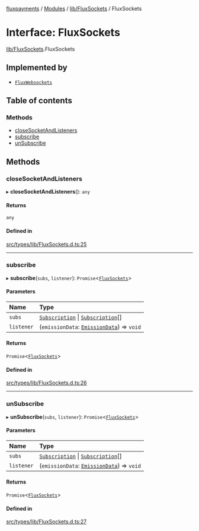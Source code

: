 [fluxpayments](../README.md) / [Modules](../modules.md) / [lib/FluxSockets](../modules/lib_FluxSockets.md) / FluxSockets

# Interface: FluxSockets

[lib/FluxSockets](../modules/lib_FluxSockets.md).FluxSockets

## Implemented by

- [`FluxWebsockets`](../classes/lib_FluxSockets.FluxWebsockets.md)

## Table of contents

### Methods

- [closeSocketAndListeners](lib_FluxSockets.FluxSockets.md#closesocketandlisteners)
- [subscribe](lib_FluxSockets.FluxSockets.md#subscribe)
- [unSubscribe](lib_FluxSockets.FluxSockets.md#unsubscribe)

## Methods

### closeSocketAndListeners

▸ **closeSocketAndListeners**(): `any`

#### Returns

`any`

#### Defined in

[src/types/lib/FluxSockets.d.ts:25](https://github.com/fluxpayments1/fluxpayments_api_ts/blob/04e1ffcb5aff57642b62dd938b8f3f584c8b091f/src/types/lib/FluxSockets.d.ts#L25)

___

### subscribe

▸ **subscribe**(`subs`, `listener`): `Promise`\<[`FluxSockets`](lib_FluxSockets.FluxSockets.md)\>

#### Parameters

| Name | Type |
| :------ | :------ |
| `subs` | [`Subscription`](../enums/lib_FluxSockets.Subscription.md) \| [`Subscription`](../enums/lib_FluxSockets.Subscription.md)[] |
| `listener` | (`emissionData`: [`EmissionData`](../classes/flux_types_EmissionData.EmissionData.md)) => `void` |

#### Returns

`Promise`\<[`FluxSockets`](lib_FluxSockets.FluxSockets.md)\>

#### Defined in

[src/types/lib/FluxSockets.d.ts:26](https://github.com/fluxpayments1/fluxpayments_api_ts/blob/04e1ffcb5aff57642b62dd938b8f3f584c8b091f/src/types/lib/FluxSockets.d.ts#L26)

___

### unSubscribe

▸ **unSubscribe**(`subs`, `listener`): `Promise`\<[`FluxSockets`](lib_FluxSockets.FluxSockets.md)\>

#### Parameters

| Name | Type |
| :------ | :------ |
| `subs` | [`Subscription`](../enums/lib_FluxSockets.Subscription.md) \| [`Subscription`](../enums/lib_FluxSockets.Subscription.md)[] |
| `listener` | (`emissionData`: [`EmissionData`](../classes/flux_types_EmissionData.EmissionData.md)) => `void` |

#### Returns

`Promise`\<[`FluxSockets`](lib_FluxSockets.FluxSockets.md)\>

#### Defined in

[src/types/lib/FluxSockets.d.ts:27](https://github.com/fluxpayments1/fluxpayments_api_ts/blob/04e1ffcb5aff57642b62dd938b8f3f584c8b091f/src/types/lib/FluxSockets.d.ts#L27)

